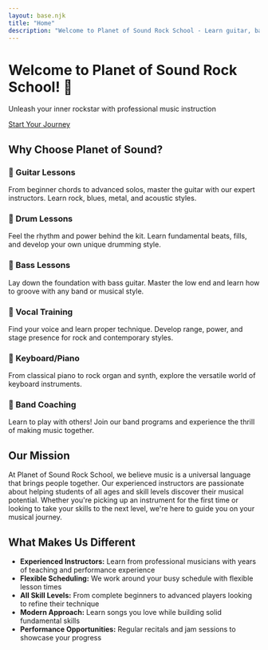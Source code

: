 ```yaml
---
layout: base.njk
title: "Home"
description: "Welcome to Planet of Sound Rock School - Learn guitar, bass, drums and more with professional instructors"
---
```


<div class="bg-danger text-white text-center py-5">
    <div class="container">
        <h1 class="display-4 fw-bold mb-3">Welcome to Planet of Sound Rock School! 🎸</h1>
        <p class="lead mb-4">Unleash your inner rockstar with professional music instruction</p>
        <a href="/lessons/" class="btn btn-warning btn-lg fw-bold">Start Your Journey</a>
    </div>
</div>

<div class="container my-5">
    <div class="row">
        <div class="col-12">
            <h2 class="text-center text-dark border-bottom border-danger border-3 pb-3 mb-5">Why Choose Planet of Sound?</h2>
        </div>
    </div>
    <div class="row g-4">
        <div class="col-lg-4 col-md-6">
            <div class="card h-100 shadow-sm border-0 bg-light">
                <div class="card-body text-center p-4">
                    <h3 class="card-title h5 text-danger mb-3">🎸 Guitar Lessons</h3>
                    <p class="card-text">From beginner chords to advanced solos, master the guitar with our expert instructors. Learn rock, blues, metal, and acoustic styles.</p>
                </div>
            </div>
        </div>
        <div class="col-lg-4 col-md-6">
            <div class="card h-100 shadow-sm border-0 bg-light">
                <div class="card-body text-center p-4">
                    <h3 class="card-title h5 text-danger mb-3">🥁 Drum Lessons</h3>
                    <p class="card-text">Feel the rhythm and power behind the kit. Learn fundamental beats, fills, and develop your own unique drumming style.</p>
                </div>
            </div>
        </div>
        <div class="col-lg-4 col-md-6">
            <div class="card h-100 shadow-sm border-0 bg-light">
                <div class="card-body text-center p-4">
                    <h3 class="card-title h5 text-danger mb-3">🎵 Bass Lessons</h3>
                    <p class="card-text">Lay down the foundation with bass guitar. Master the low end and learn how to groove with any band or musical style.</p>
                </div>
            </div>
        </div>
        <div class="col-lg-4 col-md-6">
            <div class="card h-100 shadow-sm border-0 bg-light">
                <div class="card-body text-center p-4">
                    <h3 class="card-title h5 text-danger mb-3">🎤 Vocal Training</h3>
                    <p class="card-text">Find your voice and learn proper technique. Develop range, power, and stage presence for rock and contemporary styles.</p>
                </div>
            </div>
        </div>
        <div class="col-lg-4 col-md-6">
            <div class="card h-100 shadow-sm border-0 bg-light">
                <div class="card-body text-center p-4">
                    <h3 class="card-title h5 text-danger mb-3">🎹 Keyboard/Piano</h3>
                    <p class="card-text">From classical piano to rock organ and synth, explore the versatile world of keyboard instruments.</p>
                </div>
            </div>
        </div>
        <div class="col-lg-4 col-md-6">
            <div class="card h-100 shadow-sm border-0 bg-light">
                <div class="card-body text-center p-4">
                    <h3 class="card-title h5 text-danger mb-3">🎵 Band Coaching</h3>
                    <p class="card-text">Learn to play with others! Join our band programs and experience the thrill of making music together.</p>
                </div>
            </div>
        </div>
    </div>
</div>

<div class="container my-5">
    <div class="row">
        <div class="col-lg-8 mx-auto">
            <h2 class="text-dark mb-4">Our Mission</h2>
            <p class="lead">At Planet of Sound Rock School, we believe music is a universal language that brings people together. Our experienced instructors are passionate about helping students of all ages and skill levels discover their musical potential. Whether you're picking up an instrument for the first time or looking to take your skills to the next level, we're here to guide you on your musical journey.</p>
        </div>
    </div>
</div>

<div class="bg-light py-5">
    <div class="container">
        <div class="row">
            <div class="col-lg-8 mx-auto">
                <h2 class="text-dark mb-4">What Makes Us Different</h2>
                <ul class="list-unstyled">
                    <li class="mb-3"><strong class="text-danger">Experienced Instructors:</strong> Learn from professional musicians with years of teaching and performance experience</li>
                    <li class="mb-3"><strong class="text-danger">Flexible Scheduling:</strong> We work around your busy schedule with flexible lesson times</li>
                    <li class="mb-3"><strong class="text-danger">All Skill Levels:</strong> From complete beginners to advanced players looking to refine their technique</li>
                    <li class="mb-3"><strong class="text-danger">Modern Approach:</strong> Learn songs you love while building solid fundamental skills</li>
                    <li class="mb-3"><strong class="text-danger">Performance Opportunities:</strong> Regular recitals and jam sessions to showcase your progress</li>
                </ul>
            </div>
        </div>
    </div>
</div>
